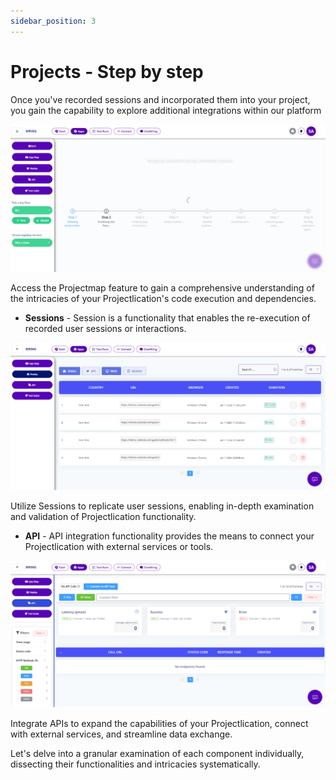 ```yaml
---
sidebar_position: 3
---
```


# Projects - Step by step 

Once you've recorded sessions and incorporated them into your project, you gain the capability to explore additional integrations within our platform

![Session Replay](/img/aa.png)

Access the Projectmap feature to gain a comprehensive understanding of the intricacies of your Projectlication's code execution and dependencies.


- **Sessions** - Session is a functionality that enables the re-execution of recorded user sessions or interactions.

![Session Replay](/img/replay.png)

Utilize Sessions to replicate user sessions, enabling in-depth examination and validation of Projectlication functionality.


- **API** - API integration functionality provides the means to connect your Projectlication with external services or tools.

![Session Replay](/img/api.png)

 Integrate APIs to expand the capabilities of your Projectlication, connect with external services, and streamline data exchange.

<!-- 
- **Testsuite** - In the Testsuite, adding a new test is a streamlined process. Simply navigate to the Testsuite interface, select "Add Test," and input the necessary details such as the test name, description, and parameters. Define the specific test steps or actions, then save the test. Once added, running the test is equally straightforward. Choose the desired test case, click on "Run Test," and, if needed, configure any specific settings. The test is then executed, providing real-time feedback on its success or failure status. This seamless workflow allows for the effortless integration of new tests into the Testsuite and ensures efficient and responsive testing of your Projectlication.

![Session Replay](/img/ts.png) -->


Let's delve into a granular examination of each component individually, dissecting their functionalities and intricacies systematically.